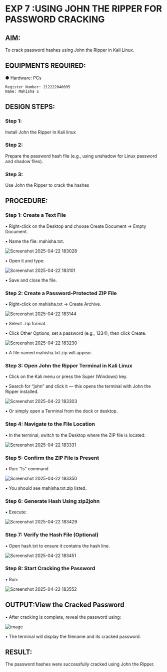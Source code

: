 # EXP 7 :USING JOHN THE RIPPER FOR PASSWORD CRACKING

## AIM:
To crack password hashes using John the Ripper in Kali Linux.

## EQUIPMENTS REQUIRED:
●	Hardware: PCs

```
Register Number: 212222040095
Name: Mahisha S
```

## DESIGN STEPS:
### Step 1:
Install John the Ripper in Kali linux

### Step 2:
Prepare the password hash file (e.g., using unshadow for Linux password and shadow files).

### Step 3:
Use John the Ripper to crack the hashes

## PROCEDURE:
### Step 1: Create a Text File

  •	Right-click on the Desktop and choose Create Document → Empty Document.
  
  •	Name the file: mahisha.txt.

  ![Screenshot 2025-04-22 183028](https://github.com/user-attachments/assets/ad61c866-4f83-4770-bb32-e743d93c4a92)


  •	Open it and type:

  ![Screenshot 2025-04-22 183101](https://github.com/user-attachments/assets/c946133f-3bdc-4c09-ae5d-57b128904e8a)


  •	Save and close the file.

### Step 2: Create a Password-Protected ZIP File

  •	Right-click on mahisha.txt → Create Archive.
  
  ![Screenshot 2025-04-22 183144](https://github.com/user-attachments/assets/729f6455-927c-4680-8002-a02824bee4d9)


  •	Select .zip format.
  
  •	Click Other Options, set a password (e.g., 1234), then click Create.

  ![Screenshot 2025-04-22 183230](https://github.com/user-attachments/assets/682b5157-9460-47ab-a03f-5963557d4ae8)


  •	A file named mahisha.txt.zip will appear.

### Step 3: Open John the Ripper Terminal in Kali Linux

  •	Click on the Kali menu or press the Super (Windows) key.
  
  •	Search for “john” and click it — this opens the terminal with John the Ripper installed.

  ![Screenshot 2025-04-22 183303](https://github.com/user-attachments/assets/121b6a0c-4b81-431c-92ed-d47cbb898636)


  •	Or simply open a Terminal from the dock or desktop.

### Step 4: Navigate to the File Location

  •	In the terminal, switch to the Desktop where the ZIP file is located:
  
  ![Screenshot 2025-04-22 183331](https://github.com/user-attachments/assets/dc5374d4-eb43-4713-83f1-c571cfb0b3cf)


### Step 5: Confirm the ZIP File is Present

  •	Run: “ls” command
  
  ![Screenshot 2025-04-22 183350](https://github.com/user-attachments/assets/e2501125-82fb-4170-9987-a84261de9fa0)


  •	You should see mahisha.txt.zip listed.

### Step 6: Generate Hash Using zip2john

  •	Execute:
  
  ![Screenshot 2025-04-22 183429](https://github.com/user-attachments/assets/b2fb4d69-5070-4d1b-bc0b-ec8f247ce229)


### Step 7: Verify the Hash File (Optional)
  •	Open hash.txt to ensure it contains the hash line.
  
  ![Screenshot 2025-04-22 183451](https://github.com/user-attachments/assets/4bf6c35c-66cf-4d36-a489-12c6830ce7f5)


### Step 8: Start Cracking the Password
  •	Run:
  
  ![Screenshot 2025-04-22 183552](https://github.com/user-attachments/assets/f1afb549-b56e-498d-8ff3-deb29854ba22)


## OUTPUT:View the Cracked Password
  • After cracking is complete, reveal the password using:
  
  ![image](https://github.com/user-attachments/assets/d93fe2be-f483-4326-beca-31c7b6affb85)


  •	The terminal will display the filename and its cracked password.


## RESULT:
The password hashes were successfully cracked using John the Ripper.

